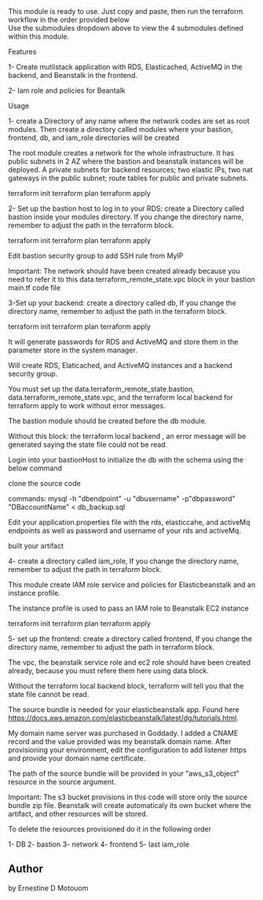 This module is ready to use. Just copy and paste, then run the terraform workflow in the order provided below  
Use the submodules dropdown above to view the 4 submodules defined within this module.


 


Features

 
1- Create mutlistack application with RDS, Elasticached, ActiveMQ in the backend, and Beanstalk in the frontend.

2- Iam role and policies for Beantalk



Usage
 
1- create a Directory of any name where the network codes are set as root modules. Then create a directory called modules where your bastion, frontend, db, and iam_role directories will be created

The root module creates a network for the whole infrastructure. It has public subnets in 2 AZ where the bastion and beanstalk instances will be deployed. A private subnets for backend resources; two elastic IPs, two nat gateways in the public subnet; route tables for public and private subnets.

terraform init
 terraform plan
 terraform apply


2- Set up the bastion host to log in to your RDS: create a Directory called bastion inside your modules directory. If you change the directory name, remember to adjust the path in the terraform block.   

 terraform init
 terraform plan
 terraform apply

Edit bastion security group to add SSH rule from MyIP
 

Important: The network should have been created already because you need to refer it to this data.terraform_remote_state.vpc block in your bastion main.tf code file

 



3-Set up your backend: create a directory called db, If you change the directory name, remember to adjust the path in the terraform block.

terraform init
 terraform plan
 terraform apply

It will generate passwords for RDS and ActiveMQ and store them in the parameter store in the system manager.

Will create RDS, Elaticached, and ActiveMQ instances and a backend security group.

You must set up the data.terraform_remote_state.bastion, data.terraform_remote_state.vpc, and the terraform local backend for terraform apply to work without error messages.

The bastion module should be created before the db module.

Without this block: the terraform local backend , an error message will be generated saying the state file could not be read.


Login into your bastionHost to initialize the db with the schema  using the below command

clone the source code

commands: mysql -h "dbendpoint" -u "dbusername" -p"dbpassword" "DBaccountName" < db_backup.sql

Edit your application.properties file with the rds, elasticcahe, and activeMq endpoints as well as password and username of your rds and activeMq.

built your artifact 



4- create a directory called iam_role, If you change the directory name, remember to adjust the path in terraform block.


This module create IAM role service and policies for Elasticbeanstalk and an instance profile.

The instance profile is used to pass an IAM role to Beanstalk EC2 instance

terraform init
 terraform plan
 terraform apply

5- set up the frontend: create a directory called frontend, If you change the directory name, remember to adjust the path in terraform block.

 The vpc, the beanstalk service role and ec2 role should have been created already, because you must refere them here using data block.

 Without the terraform local backend block, terraform will tell you that the state file cannot be read.

The source bundle is needed for your elasticbeanstalk app. Found here
https://docs.aws.amazon.com/elasticbeanstalk/latest/dg/tutorials.html.

My domain name server was purchased in Goddady. I added a CNAME record and the value provided was my beanstalk domain name. After provisioning your environment, edit the configuration to add listener https and provide your domain name certificate.

The path of the source bundle will be provided in your "aws_s3_object" resource in the source argument.

Important: The s3 bucket provisions in this code will store only the source bundle zip file. Beanstalk will create automaticaly its own bucket where the artifact, and other resources will be stored. 



To delete the resources provisioned do it in the following order

1- DB
2- bastion
3- network
4- frontend
5- last iam_role



Author
--------------------------------------------------------------------------------------------------------------------------
by Ernestine D Motouom


